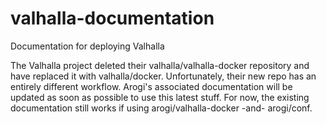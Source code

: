 # valhalla-documentation
Documentation for deploying Valhalla  

The Valhalla project deleted their valhalla/valhalla-docker repository and have replaced it with valhalla/docker. Unfortunately, their new repo has an entirely different workflow. Arogi's associated documentation will be updated as soon as possible to use this latest stuff. For now, the existing documentation still works if using arogi/valhalla-docker -and- arogi/conf.
